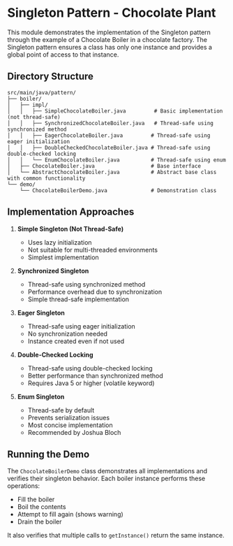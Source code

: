 # Singleton Pattern - Chocolate Plant

This module demonstrates the implementation of the Singleton pattern through the example of a Chocolate Boiler in a chocolate factory. The Singleton pattern ensures a class has only one instance and provides a global point of access to that instance.

## Directory Structure

```text
src/main/java/pattern/
├── boiler/
│   ├── impl/
│   │   ├── SimpleChocolateBoiler.java         # Basic implementation (not thread-safe)
│   │   ├── SynchronizedChocolateBoiler.java   # Thread-safe using synchronized method
│   │   ├── EagerChocolateBoiler.java         # Thread-safe using eager initialization
│   │   ├── DoubleCheckedChocolateBoiler.java # Thread-safe using double-checked locking
│   │   └── EnumChocolateBoiler.java          # Thread-safe using enum
│   ├── ChocolateBoiler.java                  # Base interface
│   └── AbstractChocolateBoiler.java          # Abstract base class with common functionality
└── demo/
    └── ChocolateBoilerDemo.java              # Demonstration class
```

## Implementation Approaches

1. **Simple Singleton (Not Thread-Safe)**
   - Uses lazy initialization
   - Not suitable for multi-threaded environments
   - Simplest implementation

2. **Synchronized Singleton**
   - Thread-safe using synchronized method
   - Performance overhead due to synchronization
   - Simple thread-safe implementation

3. **Eager Singleton**
   - Thread-safe using eager initialization
   - No synchronization needed
   - Instance created even if not used

4. **Double-Checked Locking**
   - Thread-safe using double-checked locking
   - Better performance than synchronized method
   - Requires Java 5 or higher (volatile keyword)

5. **Enum Singleton**
   - Thread-safe by default
   - Prevents serialization issues
   - Most concise implementation
   - Recommended by Joshua Bloch

## Running the Demo

The `ChocolateBoilerDemo` class demonstrates all implementations and verifies their singleton behavior. Each boiler instance performs these operations:
- Fill the boiler
- Boil the contents
- Attempt to fill again (shows warning)
- Drain the boiler

It also verifies that multiple calls to `getInstance()` return the same instance.
